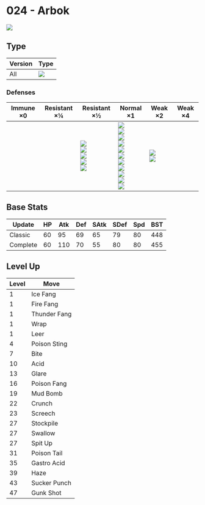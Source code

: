 # 024 - Arbok
![][024]

## Type

Version | Type
---     | ---
All     | ![][poison]

### Defenses

Immune ×0 | Resistant ×¼ | Resistant ×½                                                             | Normal ×1                                                                                                                                                   | Weak ×2                         | Weak ×4
---       | ---          | ---                                                                      | ---                                                                                                                                                         | ---                             | ---
&nbsp;    | &nbsp;       | ![][fighting]<br>![][poison]<br>![][bug]<br>![][grass]<br>![][fairy]<br> | ![][normal]<br>![][flying]<br>![][rock]<br>![][ghost]<br>![][steel]<br>![][fire]<br>![][water]<br>![][electric]<br>![][ice]<br>![][dragon]<br>![][dark]<br> | ![][ground]<br>![][psychic]<br> | &nbsp;

## Base Stats

Update   | HP  | Atk | Def | SAtk | SDef | Spd | BST
---      | --- | --- | --- | ---  | ---  | --- | ---
Classic  | 60  | 95  | 69  | 65   | 79   | 80  | 448
Complete | 60  | 110 | 70  | 55   | 80   | 80  | 455

## Level Up

Level | Move
---   | ---
1     | Ice Fang
1     | Fire Fang
1     | Thunder Fang
1     | Wrap
1     | Leer
4     | Poison Sting
7     | Bite
10    | Acid
13    | Glare
16    | Poison Fang
19    | Mud Bomb
22    | Crunch
23    | Screech
27    | Stockpile
27    | Swallow
27    | Spit Up
31    | Poison Tail
35    | Gastro Acid
39    | Haze
43    | Sucker Punch
47    | Gunk Shot

[024]: ../img/pokemon/024.png
[normal]: ../img/types/normal.png
[fire]: ../img/types/fire.png
[fighting]: ../img/types/fighting.png
[water]: ../img/types/water.png
[flying]: ../img/types/flying.png
[grass]: ../img/types/grass.png
[poison]: ../img/types/poison.png
[electric]: ../img/types/electric.png
[ground]: ../img/types/ground.png
[psychic]: ../img/types/psychic.png
[rock]: ../img/types/rock.png
[ice]: ../img/types/ice.png
[bug]: ../img/types/bug.png
[dragon]: ../img/types/dragon.png
[ghost]: ../img/types/ghost.png
[dark]: ../img/types/dark.png
[steel]: ../img/types/steel.png
[fairy]: ../img/types/fairy.png
